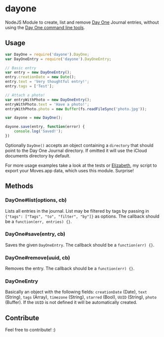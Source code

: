 # dayone

NodeJS Module to create, list and remove [Day One](http://dayoneapp.com/) Journal entries, without using the [Day One command line tools](http://dayoneapp.com/tools/).

## Usage

```javascript
var DayOne = require('dayone').DayOne;
var DayOneEntry = require('dayone').DayOneEntry;

// Basic entry
var entry = new DayOneEntry();
entry.creationDate = new Date();
entry.text = 'Very thoughtful entry!';
entry.tags = ['Test'];

// Attach a photo!
var entryWithPhoto = new DayOneEntry();
entryWithPhoto.text = 'Have a photo!';
entryWithPhoto.photo = new Buffer(fs.readFileSync('photo.jpg'));

var dayone = new DayOne();

dayone.save(entry, function(error) {
    console.log('Saved!');
})
```

Optionally `DayOne()` accepts an object containing a `directory` that should point to the Day One Journal directory. If omitted it will use the iCloud documents directory by default.

For more usage examples take a look at the tests or [Elizabeth](https://github.com/pwaldhauer/elizabeth), my script to export your Moves.app data, which uses this module. Surprise!

## Methods

### DayOne#list(options, cb)

Lists all entries in the journal. List may be filtered by tags by passing in `{"tags": ["Tags", "to", "filter", "by"]}` as options. The callback should be a `function(err, entries) {}`.

### DayOne#save(entry, cb)

Saves the given `DayOneEntry`. The callback should be a `function(err) {}`.

### DayOne#remove(uuid, cb)

Removes the entry. The callback should be a `function(err) {}`.

### DayOneEntry

Basically an object with the following fields: `creationDate` (Date), `text` (String), `tags` (Array), `timezone` (String), `starred` (Bool), `UUID` (String), `photo` (Buffer). If the `UUID` is not defined it will be automatically created.

## Contribute

Feel free to contribute! :)
